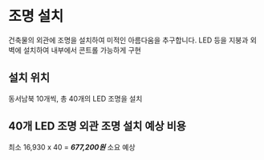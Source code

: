 # 조명 설치

건축물의 외관에 조명을 설치하여 미적인 아름다움을 추구합니다. LED 등을 지붕과 외벽에 설치하여 내부에서 콘트롤 가능하게 구현

## 설치 위치 ##
동서남북 10개씩, 총 40개의 LED 조명을 설치

## 40개 LED 조명 외관 조명 설치 예상 비용
최소 16,930 x 40 = ***677,200원*** 소요 예상 



